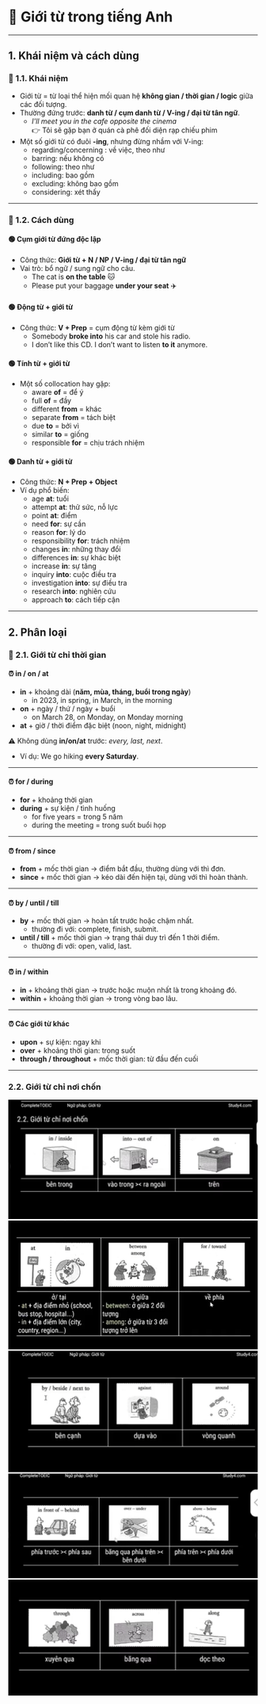 # 📘 Giới từ trong tiếng Anh

---

## 1. Khái niệm và cách dùng  

### 🔹 1.1. Khái niệm  
- Giới từ = từ loại thể hiện mối quan hệ **không gian / thời gian / logic** giữa các đối tượng.  
- Thường đứng trước: **danh từ / cụm danh từ / V-ing / đại từ tân ngữ**.  
	- *I'll meet you in the cafe opposite the cinema*  
		👉 Tôi sẽ gặp bạn ở quán cà phê đối diện rạp chiếu phim  
- Một số giới từ có đuôi **-ing**, nhưng đừng nhầm với V-ing:  
	- regarding/concerning : về việc, theo như  
	- barring: nếu không có  
	- following: theo như  
	- including: bao gồm  
	- excluding: không bao gồm  
	- considering: xét thấy  

---

### 🔹 1.2. Cách dùng  

#### 🟢 Cụm giới từ đứng độc lập  
- Công thức: **Giới từ + N / NP / V-ing / đại từ tân ngữ**  
- Vai trò: bổ ngữ / sung ngữ cho câu.  
	- The cat is **on the table** 🐱  
	- Please put your baggage **under your seat** ✈️  

#### 🟢 Động từ + giới từ  
- Công thức: **V + Prep** = cụm động từ kèm giới từ  
	- Somebody **broke into** his car and stole his radio.  
	- I don’t like this CD. I don’t want to listen **to it** anymore.  

#### 🟢 Tính từ + giới từ  
- Một số collocation hay gặp:  
	- aware **of** = để ý  
	- full **of** = đầy  
	- different **from** = khác  
	- separate **from** = tách biệt  
	- due **to** = bởi vì  
	- similar **to** = giống  
	- responsible **for** = chịu trách nhiệm  

#### 🟢 Danh từ + giới từ  
- Công thức: **N + Prep + Object**  
- Ví dụ phổ biến:  
	- age **at**: tuổi  
	- attempt **at**: thử sức, nỗ lực  
	- point **at**: điểm  
	- need **for**: sự cần  
	- reason **for**: lý do  
	- responsibility **for**: trách nhiệm  
	- changes **in**: những thay đổi  
	- differences **in**: sự khác biệt  
	- increase **in**: sự tăng  
	- inquiry **into**: cuộc điều tra  
	- investigation **into**: sự điều tra  
	- research **into**: nghiên cứu  
	- approach **to**: cách tiếp cận  

---

## 2. Phân loại  

### 🔹 2.1. Giới từ chỉ thời gian  

#### ⏰ in / on / at  
- **in** + khoảng dài (**năm, mùa, tháng, buổi trong ngày**)  
	- in 2023, in spring, in March, in the morning  
- **on** + ngày / thứ / ngày + buổi  
	- on March 28, on Monday, on Monday morning  
- **at** + giờ / thời điểm đặc biệt (noon, night, midnight)  

⚠️ Không dùng **in/on/at** trước: *every, last, next*.  
- Ví dụ: We go hiking **every Saturday**.  

---

#### ⏰ for / during  
- **for** + khoảng thời gian  
- **during** + sự kiện / tình huống  
	- for five years = trong 5 năm  
	- during the meeting = trong suốt buổi họp  

---

#### ⏰ from / since  
- **from** + mốc thời gian → điểm bắt đầu, thường dùng với thì đơn.  
- **since** + mốc thời gian → kéo dài đến hiện tại, dùng với thì hoàn thành.  

---

#### ⏰ by / until / till  
- **by** + mốc thời gian → hoàn tất trước hoặc chậm nhất.  
	- thường đi với: complete, finish, submit.  
- **until / till** + mốc thời gian → trạng thái duy trì đến 1 thời điểm.  
	- thường đi với: open, valid, last.  

---

#### ⏰ in / within  
- **in** + khoảng thời gian → trước hoặc muộn nhất là trong khoảng đó.  
- **within** + khoảng thời gian → trong vòng bao lâu.  

---

#### ⏰ Các giới từ khác  
- **upon** + sự kiện: ngay khi  
- **over** + khoảng thời gian: trong suốt  
- **through / throughout** + mốc thời gian: từ đầu đến cuối  

---


### 2.2. Giới từ chỉ nơi chốn

![gioitu](./attachments/gioitu.png)
![](./attachments/gioitu2.png)
![](./attachments/gioitu3.png)
![](./attachments/gioitu4.png)![](./attachments/gioitu5.png)